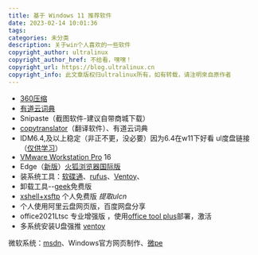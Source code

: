 ```yaml
---
title: 基于 Windows 11 推荐软件
date: 2023-02-14 10:01:36
tags:
categories: 未分类
description: 关于win个人喜欢的一些软件
copyright_author: ultralinux
copyright_author_href: 不给看，嘿嘿！
copyright_url: https://blog.ultralinux.cn
copyright_info: 此文章版权归ultralinux所有，如有转载，请注明來自原作者
---
```



*   [360压缩](https://yasuo.360.cn/)
*   [有道云词典](http://cidian.youdao.com/)
*   Snipaste（截图软件-建议自带商城下载）
*   [copytranslator](https://copytranslator.github.io/)（翻译软件）、有道云词典
*   IDM6.4,及以上稳定（非正不更，没必要）因为6.4在w11下好看 ul度盘链接（[仅供学习](https://pan.baidu.com/s/1grLmI_NY6uhCj8dnUCl7vA?pwd=ulcn)）
*   [VMware Workstation Pro](https://www.vmware.com/products/workstation-pro/workstation-pro-evaluation.html) 16
*   Edge（[新版](https://www.microsoft.com/zh-cn/edge?r=1)）[火狐浏览器国际版](https://pan.baidu.com/s/1vrJc1jleP8vVsV7T-9UUzw?pwd=ulcn)
*   装系统工具：[软碟通](https://cn.ultraiso.net/)、[rufus](http://rufus.ie/zh/)、[Ventoy](https://www.ventoy.net/)、
*   卸载工具--[geek](https://pan.baidu.com/s/1kJKZARNqoMUUXriMGQY4rw?pwd=ulcn)免费版
*   [xshell+xsftp](https://pan.baidu.com/s/1K_Qp8RlHtdsxlilopHzNsg?pwd=ulcn) 个人免费版 _提取ulcn_
*   个人使用阿里云盘网页版，百度网盘分享
*   office2021Ltsc 专业增强版 ，使用[office tool plus](https://otp.landian.vip/zh-cn/)部署，激活
*   多系统安装U盘强推 [ventoy](https://www.ventoy.net/)

微软系统：[msdn](https://msdn.itellyou.cn/)、Windows官方网页制作、[微pe](https://www.wepe.com.cn/)



